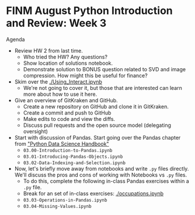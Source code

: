 FINM August Python Introduction and Review: Week 3
==================================================

Agenda

  - Review HW 2 from last time.
    - Who tried the HW? Any questions?
    - Show location of solutions notebook.
    - Demonstrate solution to BONUS question related to SVD and image compression. How might this be useful for finance?
  - Skim over the [./Using_Interact.ipynb](./Using_Interact.ipynb)
    - We're not going to cover it, but those that are interested can learn more about how to use it here.
  - Give an overview of GitKraken and GitHub.
    - Create a new repository on GitHub and clone it in GitKraken.
    - Create a commit and push to GitHub
    - Make edits to code and view the diffs.
    - Discuss pull requests and the open source model (delegating oversight)
  - Start with discussion of Pandas. Start going over the Pandas chapter from ["Python Data Science Handbook"](https://jakevdp.github.io/PythonDataScienceHandbook)
    - `03.00-Introduction-to-Pandas.ipynb`
    - `03.01-Introducing-Pandas-Objects.ipynb`
    - `03.02-Data-Indexing-and-Selection.ipynb`
  - Now, let's briefly move away from notebooks and write `.py` files directly. We'll discuss the pros and cons of working with Notebooks vs `.py` files.
    - To do this, complete the following in-class Pandas exercises within a `.py` file.
    - Break for an set of in-class exercises: [./occupations.ipynb](./occupations.ipynb)
    - `03.03-Operations-in-Pandas.ipynb`
    - `03.04-Missing-Values.ipynb`

      